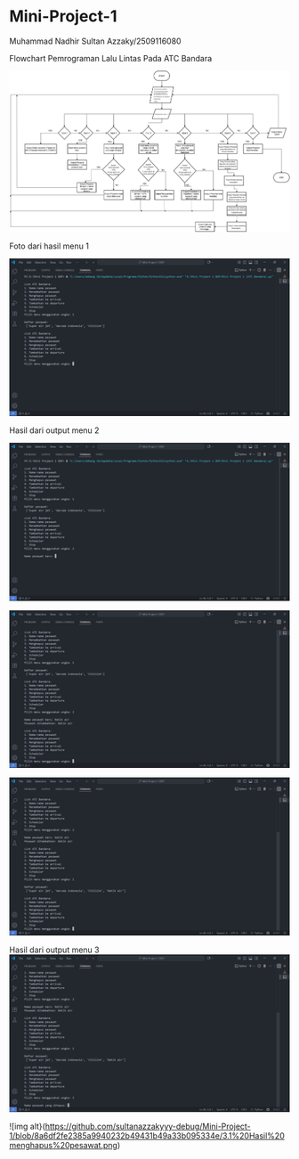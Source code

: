 # Mini-Project-1
Muhammad Nadhir Sultan Azzaky/2509116080

Flowchart Pemrograman Lalu Lintas Pada ATC Bandara

![img alt](https://github.com/sultanazzakyyy-debug/Mini-Project-1/blob/7f92e334453474af0934017a62508b095ad1963c/Flowchart%20Minpro%201.jpg)

Foto dari hasil menu 1

![img alt](https://github.com/sultanazzakyyy-debug/Mini-Project-1/blob/aecf847cf48fe099a5121d369ea57433d461e646/1.%20Nama-nama%20pesawat.png)

Hasil dari output menu 2

![img alt](https://github.com/sultanazzakyyy-debug/Mini-Project-1/blob/8d0b835770dbeeddd992546d576df6a8c0ffab30/2.%20Menambah%20pesawat.png)

![img alt](https://github.com/sultanazzakyyy-debug/Mini-Project-1/blob/eeb993f8ac6ac19f155e2346480b45ecf518e7be/2.1%20Hasil%20penambahan%20pesawat.png)

![img alt](https://github.com/sultanazzakyyy-debug/Mini-Project-1/blob/18a1f5b66d3166f89d331a7967e6620b40d38ca1/2.2%20Hasil%20penambahan%20pesawat.png)

Hasil dari output menu 3
![img alt](https://github.com/sultanazzakyyy-debug/Mini-Project-1/blob/6c0433492df05fa3e8ba34edc63b7cd585adb8ec/3.%20Menghapus%20pesawat.png)

![img alt}(https://github.com/sultanazzakyyy-debug/Mini-Project-1/blob/8a6df2fe2385a9940232b49431b49a33b095334e/3.1%20Hasil%20menghapus%20pesawat.png)

